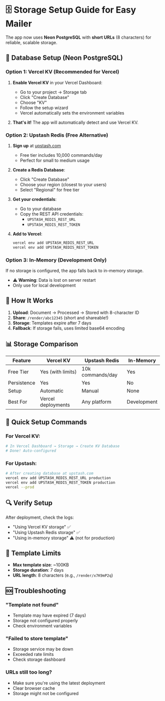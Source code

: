 # 🗄️ Storage Setup Guide for Easy Mailer

The app now uses **Neon PostgreSQL** with **short URLs** (8 characters) for reliable, scalable storage.

## 🐘 Database Setup (Neon PostgreSQL)

### Option 1: Vercel KV (Recommended for Vercel)

1. **Enable Vercel KV** in your Vercel Dashboard:
   - Go to your project → Storage tab
   - Click "Create Database"
   - Choose "KV"
   - Follow the setup wizard
   - Vercel automatically sets the environment variables

2. **That's it!** The app will automatically detect and use Vercel KV.

### Option 2: Upstash Redis (Free Alternative)

1. **Sign up** at [upstash.com](https://upstash.com)
   - Free tier includes 10,000 commands/day
   - Perfect for small to medium usage

2. **Create a Redis Database**:
   - Click "Create Database"
   - Choose your region (closest to your users)
   - Select "Regional" for free tier

3. **Get your credentials**:
   - Go to your database
   - Copy the REST API credentials:
     - `UPSTASH_REDIS_REST_URL`
     - `UPSTASH_REDIS_REST_TOKEN`

4. **Add to Vercel**:
   ```bash
   vercel env add UPSTASH_REDIS_REST_URL
   vercel env add UPSTASH_REDIS_REST_TOKEN
   ```

### Option 3: In-Memory (Development Only)

If no storage is configured, the app falls back to in-memory storage.
- ⚠️ **Warning**: Data is lost on server restart
- Only use for local development

## 🔧 How It Works

1. **Upload**: Document → Processed → Stored with 8-character ID
2. **Share**: `/render/abc12345` (short and shareable!)
3. **Storage**: Templates expire after 7 days
4. **Fallback**: If storage fails, uses limited base64 encoding

## 📊 Storage Comparison

| Feature | Vercel KV | Upstash Redis | In-Memory |
|---------|-----------|---------------|-----------|
| Free Tier | Yes (with limits) | 10k commands/day | Yes |
| Persistence | Yes | Yes | No |
| Setup | Automatic | Manual | None |
| Best For | Vercel deployments | Any platform | Development |

## 🚀 Quick Setup Commands

### For Vercel KV:
```bash
# In Vercel Dashboard → Storage → Create KV Database
# Done! Auto-configured
```

### For Upstash:
```bash
# After creating database at upstash.com
vercel env add UPSTASH_REDIS_REST_URL production
vercel env add UPSTASH_REDIS_REST_TOKEN production
vercel --prod
```

## 🔍 Verify Setup

After deployment, check the logs:
- "Using Vercel KV storage" ✅
- "Using Upstash Redis storage" ✅
- "Using in-memory storage" ⚠️ (not for production)

## 📝 Template Limits

- **Max template size**: ~100KB
- **Storage duration**: 7 days
- **URL length**: 8 characters (e.g., `/render/x7K9mP2q`)

## 🆘 Troubleshooting

### "Template not found"
- Template may have expired (7 days)
- Storage not configured properly
- Check environment variables

### "Failed to store template"
- Storage service may be down
- Exceeded rate limits
- Check storage dashboard

### URLs still too long?
- Make sure you're using the latest deployment
- Clear browser cache
- Storage might not be configured